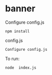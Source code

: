 # banner
Configure config.js
```
npm install
```
config.js
 
```
Configure config.js
```

To run:

```
node  index.js
```
